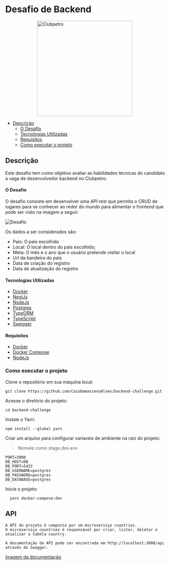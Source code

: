 # Desafio de Backend

<img src="./img/logo-clubpetro.png" style="margin-left: 100px"
     alt="Clubpetro" width="300">

- [Descrição](#descrição)
  - [O Desafio](#o-desafio)
  - [Tecnologias Utilizadas](#tecnologias-utilizadas)
  - [Requisitos](#requisitos)
  - [Como executar o projeto](#como-executar-o-projeto)

## Descrição

Este desafio tem como objetivo avaliar as habilidades técnicas do candidato a vaga de desenvolvedor backend no Clubpetro.

#### O Desafio

O desafio consiste em desenvolver uma API rest que permita o CRUD de lugares para se conhecer ao redor do mundo para alimentar o frontend que pode ser visto na imagem a seguir:

<img src="./img/challenge.png" alt="Desafio" >

Os dados a ser considerados são:

- País: O país escolhido
- Local: O local dentro do país escolhido;
- Meta: O mês e o ano que o usuário pretende visitar o local
- Url da bandeira do país
- Data de criação do registro
- Data de atualização do registro

#### Tecnologias Utilizadas

- [Docker](https://docs.docker.com/compose/)
- [NestJs](https://nestjs.com/)
- [NodeJs](https://nodejs.org/en)
- [Postgres](https://www.postgresql.org/)
- [TypeORM](https://typeorm.io/#/)
- [TypeScript](https://www.typescriptlang.org/)
- [Swegger](https://swagger.io/)

#### Requisitos

- [Docker](https://docs.docker.com/)
- [Docker Compose](https://docs.docker.com/compose/)
- [NodeJs](https://nodejs.org/en)

### Como executar o projeto
Clone o repositório em sua máquina local:
  ```
  git clone https://github.com/CaioDamascenoAlves/backend-challenge.git
  ```
Acesse o diretório do projeto:
  ```
  cd backend-challenge
  ```
Instale o Yarn:
  ```
  npm install --global yarn
  ```
Criar um arquivo para configurar variaveis de ambiente na raiz do projeto:
  > Nomeie como stage.dev.env
  ```
  PORT=3000
  DB_HOST=DB
  DB_PORT=5432
  DB_USERNAME=postgres
  DB_PASSWORD=postgres
  DB_DATABASE=postgres
  ```
   
Inicie o projeto:
```
  yarn docker-compose:dev
```
## API
```
A API do projeto é composta por um microserviço countries. 
O microserviço countries é responsável por criar, listar, deletar e atualizar a tabela country.
```
```
A documentação da API pode ser encontrada em http://localhost:3000/api através do Swagger.
```
[Imagem da documentação](https://github.com/CaioDamascenoAlves/backend-challenge/blob/master/img/localhost_3000_api%20full_size.png)

